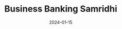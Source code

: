 ---
title: "Business Banking Samridhi"
date: 2024-01-15
draft: false
layout: "single"
description: "Comprehensive business banking solutions to help your business grow and manage finances efficiently."
icon: "building"
overview: "Business banking services designed to meet the unique financial needs of businesses, from startups to established enterprises. Our comprehensive banking solutions help streamline your business operations and optimize cash flow management."
cta_text: "Book A Free Consultation"
cta_link: "#contact"

feature_badges:
  - title: "Professional"
    subtitle: "Expert business banking advisors with industry experience"
  - title: "Efficient"
    subtitle: "Streamlined banking processes for faster transactions"
  - title: "Comprehensive"
    subtitle: "Complete banking solutions under one roof"

services_section:
  title: "Our Business Banking Services"
  description: "Tailored banking solutions designed to support your business growth and financial management needs at every stage of your business journey."
  services:
    - title: "Business Account Management"
      description: "Professional business account setup and management with competitive rates and features."
      icon: "briefcase"
    - title: "Cash Flow Solutions"
      description: "Optimize your business cash flow with our working capital and liquidity management services."
      icon: "trending-up"
    - title: "Trade Finance Services"
      description: "Import-export financing, letters of credit, and trade documentation services for global business."
      icon: "globe"
    - title: "Digital Banking Solutions"
      description: "Modern digital banking platforms for seamless business transaction management and reporting."
      icon: "smartphone"

approach_section:
  title: "Our Banking Approach"
  description: "We provide comprehensive business banking solutions focused on supporting your business growth and operational efficiency."
  approaches:
    - title: "Business-Focused Solutions"
      description: "Banking solutions specifically designed to meet unique business requirements and growth objectives."
      icon: "target"
    - title: "Relationship Banking"
      description: "Dedicated relationship managers who understand your business and provide personalized banking support."
      icon: "users"
    - title: "Technology Integration"
      description: "Modern banking technology and digital solutions for efficient business financial management."
      icon: "cpu"
    - title: "Competitive Pricing"
      description: "Transparent and competitive pricing structures designed to maximize value for your business."
      icon: "dollar-sign"
    - title: "Expert Advisory"
      description: "Professional guidance on business banking strategies and financial planning for growth."
      icon: "award"
    - title: "Compliance Support"
      description: "Ensuring all banking activities meet regulatory requirements and industry standards."
      icon: "shield-check"

testimonials_section:
  title: "What Our Business Clients Say"
  testimonials:
    - name: "Rohit Sharma"
      role: "Manufacturing Business Owner"
      feedback: "VittSeva's business banking solutions helped us streamline our cash flow management and reduce banking costs significantly. Their relationship manager understands our business needs perfectly."
      rating: 5
    - name: "Meera Patel"
      role: "Export Business Founder"
      feedback: "The trade finance services and documentation support made our international business operations much smoother. Highly recommend their expertise."
      rating: 5
    - name: "Vikash Kumar"
      role: "Retail Chain Owner"
      feedback: "Their digital banking solutions and multi-location banking support helped us manage our retail chain operations efficiently across different cities."
      rating: 5
    - name: "Anjali Singh"
      role: "Tech Startup CEO"
      feedback: "As a startup, we needed flexible banking solutions that could grow with us. VittSeva provided exactly what we needed with excellent service."
      rating: 5
    - name: "Rajesh Gupta"
      role: "Construction Company Owner"
      feedback: "The working capital solutions and project financing support helped us take on larger contracts and grow our construction business significantly."
      rating: 5

cta_section:
  title: "Get Professional Business Banking Solutions"
  description: "Ready to optimize your business banking and improve cash flow management? Contact our team today for a comprehensive consultation."
  button_text: "Contact Our Team"
---